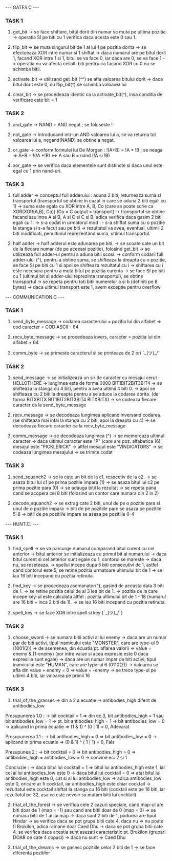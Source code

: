--- GATES.C ---

### TASK 1 ###

1. get_bit
-> se face shiftare, bitul dorit din numar se muta pe ultima pozitie
-> operatia SI pe biti cu 1 verifica daca acesta este 0 sau 1.

2. flip_bit
-> se muta singurul bit de 1 al lui 1 pe pozitia dorita
-> se efectueaza XOR intre numar si 1 shiftat
-> daca numarul are pe bitul dorit 1, facand XOR intre 1 si 1, bitul se va face 0, iar daca are 0, se va face 1
-> operatia nu va afecta ceilalti biti pentru ca facand XOR cu 0 nu se schimba bitii.

3. activate_bit
-> utilizand get_bit (^^) se afla valoarea bitului dorit
-> daca bitul dorit este 0, cu flip_bit(^) se schimba valoarea lui

4. clear_bit
-> se procedeaza identic ca la activate_bit(^), insa conditia de verificare este bit = 1

### TASK 2 ###

1. and_gate
-> NAND = AND negat ; se foloseste !

2. not_gate
-> introducand intr-un AND valoarea lui a, se va returna tot valoarea lui a, negand(NAND) se obtine a negat.

3. or_gate
-> conform formulei lui De Morgan : !(A+B) = !A * !B ; se neaga => A+B = !(!A *!B) <=> A sau B = nand (!A si !B)

4. xor_gate
-> se verifica daca elementele sunt distincte si daca unul este egal cu 1 prin nand-uri.

### TASK 3 ###

1. full adder 
-> conceptul full adderului : aduna 2 biti, returneaza suma si transportul (transportul se obtine in cazul in care se aduna 2 biti egali cu 1)
-> suma este egala cu XOR intre A, B, Co (care se poate scrie ca XOR(XOR(A,B), Co)) (Co = C output = transport)
-> transportul se obtine facand sau intre A si B, A si C si C si B, adica verifica daca gasim 2 biti egali cu 1.
-> s-a codat in urmatorul mod : - s-a shiftat suma cu o pozitie la stanga si s-a facut sau pe biti
-> rezultatul va avea, eventual, ultimii 2 biti modificati, penultimul reprezentand suma, ultimul transportul.

2. half adder
-> half adderul este adunarea pe biti.
-> se scoate cate un bit de la fiecare numar (de pe aceeasi pozitie), folosind get_bit
-> se utilizeaza full adder-ul pentru a aduna bitii scosi.
-> conform codarii full adder-ului (^), pentru a obtine suma, se shifteaza la dreapta cu o pozitie, se face SI pe biti cu 1 si apoi se shifteaza rezultatul cu i
-> shiftarea cu i este necesara pentru a muta bitul pe pozitia curenta
-> se face SI pe biti cu 1 (ultimul bit al adder-ului reprezinta transportul), se obtine transportul
-> se repeta pentru toti bitii numerelor a si b (definiti pe 8 bytes)
-> daca ultimul transport este 1, avem exceptie pentru overflow

--- COMMUNICATION.C ---

### TASK 1 ###

1. send_byte_message 
-> codarea caracterului = pozitia lui din alfabet => cod caracter = COD ASCII - 64

2. recv_byte_message
-> se procedeaza invers, caracter = pozitia lui din alfabet + 64

3. comm_byte
-> se primeste caracterul si se printeaza de 2 ori ¯\_(ツ)_/¯

### TASK 2 ###

1. send_message
-> se initializeaza un sir de caracter cu mesajul cerut : HELLOTHERE
-> lungimea este de forma 0000 BIT1BIT2BIT3BIT4
-> se shifteaza la stanga cu 4 biti, pentru a avea ultimii 4 biti 0.
-> apoi se shifteaza cu 2 biti la dreapta pentru a se aduce la codarea dorita. (de forma BITXBITX BIT1BIT2BIT3BIT4 BITXBITX)
-> se codeaza fiecare caracter ca la send_byte_message

2. recv_message
-> se decodeaza lungimea aplicand inversand codarea. (se shifteaza mai intai la stanga cu 2 biti, apoi la dreapta cu 4)
-> se decodeaza fiecare caracter ca la recv_byte_message

3. comm_message
-> se decodeaza lungimea (^)
-> se memoreaza ultimul caracter
-> daca ultimul caracter este "P" (care are poz. alfabetica 16), mesajul este "PICKLERICK"
-> altfel mesajul este "VINDICATORS"
-> se codeaza lungimea mesajului
-> se trimite codat

### TASK 3 ###

1. send_squanch2
-> se ia cate un bit de la c1, respectiv de la c2.
-> se asaza bitul lui c1 pe prima pozitie impara (1)
-> se asaza bitul lui c2 pe prima pozitie para (0)
-> se adauga bitii la rezultat
-> se repeta pana cand se acopera cei 8 biti (folosind un contor care numara din 2 in 2)

2. decode_squanch2 
-> se extrag cate 2 biti, unul de pe o pozitie para si unul de o pozitie impara
-> biti de pe pozitiile pare se asaza pe pozitile 5-8
-> bitii de pe pozitiile impare se asaza pe pozitiile 0-4

--- HUNT.C. ---

### TASK 1 ###

1. find_spell
-> se va parcurge numarul comparand bitul curent cu cel anterior
-> bitul anterior se initializeaza cu primul bit al numarului
-> daca bitul curent si cel anterior sunt egale cu 1, contorul se mareste
-> daca nu, se reseteaza.
-> spellul incepe dupa 5 biti consecutivi de 1, astfel cand contorul este 5, se retine pozitia urmatoare ultimului bit de 1
-> se iau 16 biti incepand cu pozitia retinuta.

2. find_key
-> se procedeaza asemanator(^), gasind de aceasta data 3 biti de 1. 
-> se retine pozitia celui de al 3 lea bit de 1.
-> pozitia de la care incepe key-ul este calculata altfel : pozitia ultimului bit de 1 - 18 (numarul are 16 biti + inca 2 biti de 1).
-> se iau 16 biti incepand cu pozitia retinuta.

3. spell_key
-> se face XOR intre spell si key (¯\_(ツ)_/¯)

### TASK 2 ###

1. choose_sword
-> se numara bitii activi ai lui enemy
-> daca are un numar par de biti activi, tipul inamicului este "MONSTER", care are type-ul 9 (1001(2))
-> de asemenea, din ecuatia pt. aflarea valorii => value = enemy & (1-enemy) (xor intre value si acea expresie este 0 daca expresiile sunt egale)
-> daca are un numar impar de biti activi, tipul inamicului este "HUMAN", care are type-ul 6 (0110(2))
-> valoarea se afla din value + enemy = 0 => value = -enemy
-> se trece type-ul pe ultimii 4 biti, iar valoarea pe primii 16

### TASK 3 ###

1. trial_of_the_grasses
-> din a 2 a ecuatie => antibodies_high diferit de antibodies_low

Presupunerea 1.0 : 
-> bit cocktail = 1 => din ec.3, bit antibodies_high = 1 sau bit antibodies_low = 1
-> pt. bit antibodies_high = 1 => bit antibodies_low = 0
-> aplicand in prima ecuatie => (1 & 1) ^ (0 | 1) = 0, Adevarat

Presupunerea 1.1 :
-> bit antibodies_high = 0 => bit antibodies_low = 0
-> aplicand in prima ecuatie => (0 & 1) ^ ( 1 | 1) = 0, Fals

Presupunea 2 :
-> bit cocktail = 0 => bit antibodies_high = 0  => antibodies_high = antibodies_low = 0
-> convine ec. 2 si 1

Concluzie : 
-> daca bitul lui cocktail = 1 => bitul lui antibodies_high este 1, iar cel al lui antibodies_low este 0
-> daca bitul lui cocktail = 0 => atat bitul lui antibodies_high este 0, cat si al lui antibodies_low 
-> adica antibodies_low este 0, oricare ar fi cocktail, iar antibodies_high este chiar cocktail
-> rezultatul este cocktail shiftat la stanga cu 16 biti (cocktail este pe 16 biti, iar rezultatul pe 32, asa ca este nevoie sa mutam bitii lui cocktail)

2. trial_of_the_forest
-> se verifica cele 2 cazuri speciale, cand map-ul are biti doar de 1 (map = -1) sau cand are bitii doar de 0 (map = 0)
-> se numara bitii de 1 ai lui map
-> daca sunt 2 biti de 1, padurea are tipul Hindar
-> se verifica daca se pot grupa bitii cate 4, daca nu => nu poate fi Brokilon, adica ramane doar Caed Dhu
-> daca se pot grupa bitii cate 4, se verifica daca acestia sunt asezati caracteristic pt. Brokilon (grupari DOAR de cate 4 copaci)
-> daca nu sunt => Caed Dhu

3. trial_of_the_dreams
-> se gasesc pozitiile celor 2 biti de 1
-> se face diferenta pozitilor


